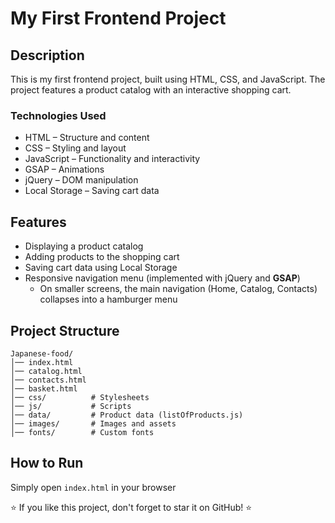 # My First Frontend Project

## Description  
This is my first frontend project, built using HTML, CSS, and JavaScript. The project features a product catalog with an interactive shopping cart.  

### Technologies Used  
- HTML – Structure and content  
- CSS – Styling and layout  
- JavaScript – Functionality and interactivity  
- GSAP – Animations  
- jQuery – DOM manipulation  
- Local Storage – Saving cart data  

## Features  
- Displaying a product catalog  
- Adding products to the shopping cart  
- Saving cart data using Local Storage  
- Responsive navigation menu (implemented with jQuery and **GSAP**)  
  - On smaller screens, the main navigation (Home, Catalog, Contacts) collapses into a hamburger menu  

## Project Structure 

```plaintext
Japanese-food/
│── index.html
│── catalog.html
│── contacts.html
│── basket.html
│── css/          # Stylesheets
│── js/           # Scripts
│── data/         # Product data (listOfProducts.js)
│── images/       # Images and assets
│── fonts/        # Custom fonts
```

## How to Run  
Simply open `index.html` in your browser

⭐ If you like this project, don't forget to star it on GitHub! ⭐
